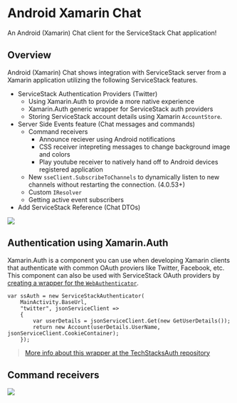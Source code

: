 # Android Xamarin Chat
An Android (Xamarin) Chat client for the ServiceStack Chat application!

## Overview
Android (Xamarin) Chat shows integration with ServiceStack server from a Xamarin application utilizing the following ServiceStack features.
- ServiceStack Authentication Providers (Twitter)
    - Using Xamarin.Auth to provide a more native experience
    - Xamarin.Auth generic wrapper for ServiceStack auth providers 
    - Storing ServiceStack account details using Xamarin `AccountStore`.
- Server Side Events feature (Chat messages and commands)
    - Command receivers
        - Announce reciever using Android notifications
        - CSS receiver intepreting messages to change background image and colors
        - Play youtube receiver to natively hand off to Android devices registered application
    - New `sseClient.SubscribeToChannels` to dynamically listen to new channels without restarting the connection. (4.0.53+)
    - Custom `IResolver`  
    - Getting active event subscribers
- Add ServiceStack Reference (Chat DTOs)

![](https://github.com/ServiceStack/Assets/blob/master/img/apps/Chat/androidxamchat-demo1.gif)

## Authentication using Xamarin.Auth
Xamarin.Auth is a component you can use when developing Xamarin clients that authenticate with common OAuth proviers like Twitter, Facebook, etc. This component can also be used with ServiceStack OAuth providers by [creating a wrapper for the `WebAuthenticator`](https://github.com/ServiceStackApps/AndroidXamarinChat/blob/d5d033c49d9b5f73f8679339e05f9dab21ad120f/AndroidXamarinChat/ServiceStackAuthenticator.cs#L10-L64).

```` CSharp
var ssAuth = new ServiceStackAuthenticator(
    MainActivity.BaseUrl,
    "twitter", jsonServiceClient =>
    {
        var userDetails = jsonServiceClient.Get(new GetUserDetails());
        return new Account(userDetails.UserName, jsonServiceClient.CookieContainer);
    });
````
> [More info about this wrapper at the TechStacksAuth repository](https://github.com/ServiceStackApps/TechStacksAuth#using-xamarinauth-with-servicestack)

## Command receivers

![](https://github.com/ServiceStack/Assets/blob/master/img/apps/Chat/androidxamchat-demo_dual.gif)


